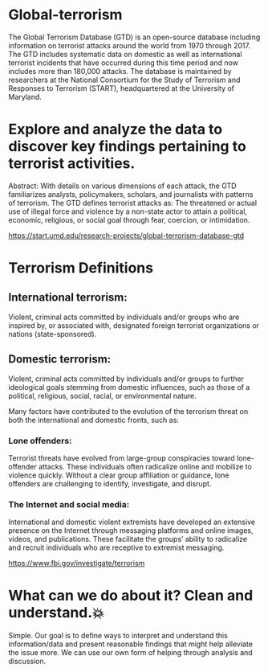 # Global-terrorism
The Global Terrorism Database (GTD) is an open-source database including information on terrorist attacks around the world from 1970 through 2017. The GTD includes systematic data on domestic as well as international terrorist incidents that have occurred during this time period and now includes more than 180,000 attacks. The database is maintained by researchers at the National Consortium for the Study of Terrorism and Responses to Terrorism (START), headquartered at the University of Maryland.

# Explore and analyze the data to discover key findings pertaining to terrorist activities.

Abstract: With details on various dimensions of each attack, the GTD familiarizes analysts, policymakers, scholars, and journalists with patterns of terrorism. The GTD defines terrorist attacks as: The threatened or actual use of illegal force and violence by a non-state actor to attain a political, economic, religious, or social goal through fear, coercion, or intimidation.

https://start.umd.edu/research-projects/global-terrorism-database-gtd

# Terrorism Definitions
## International terrorism﻿:
Violent, criminal acts committed by individuals and/or groups who are inspired by, or associated with, designated foreign terrorist organizations or nations (state-sponsored).

## Domestic terrorism:
Violent, criminal acts committed by individuals and/or groups to further ideological goals stemming from domestic influences, such as those of a political, religious, social, racial, or environmental nature.

Many factors have contributed to the evolution of the terrorism threat on both the international and domestic fronts, such as:
### Lone offenders:
Terrorist threats have evolved from large-group conspiracies toward lone-offender attacks. These individuals often radicalize online and mobilize to violence quickly. Without a clear group affiliation or guidance, lone offenders are challenging to identify, investigate, and disrupt.

### The Internet and social media:
International and domestic violent extremists have developed an extensive presence on the Internet through messaging platforms and online images, videos, and publications. These facilitate the groups’ ability to radicalize and recruit individuals who are receptive to extremist messaging.

https://www.fbi.gov/investigate/terrorism

# What can we do about it? Clean and understand.💥
Simple. Our goal is to define ways to interpret and understand this information/data and present reasonable findings that might help alleviate the issue more. We can use our own form of helping through analysis and discussion.
